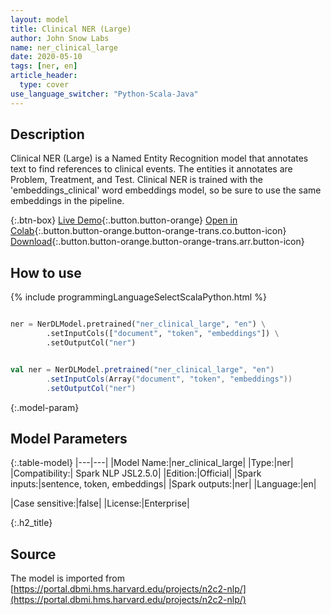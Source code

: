 ```yaml
---
layout: model
title: Clinical NER (Large)
author: John Snow Labs
name: ner_clinical_large
date: 2020-05-10
tags: [ner, en]
article_header:
  type: cover
use_language_switcher: "Python-Scala-Java"
---
```


## Description
Clinical NER (Large) is a Named Entity Recognition model that annotates text to find references to clinical events. The entities it annotates are Problem, Treatment, and Test. Clinical NER is trained with the 'embeddings_clinical' word embeddings model, so be sure to use the same embeddings in the pipeline.

{:.btn-box}
[Live Demo](https://demo.johnsnowlabs.com/healthcare/NER_EVENTS_CLINICAL){:.button.button-orange}
[Open in Colab](https://colab.research.google.com/github/JohnSnowLabs/spark-nlp-workshop/blob/master/tutorials/streamlit_notebooks/healthcare/NER_EVENTS_CLINICAL.ipynb){:.button.button-orange.button-orange-trans.co.button-icon}
[Download](||https://s3.amazonaws.com/auxdata.johnsnowlabs.com/clinical/models/ner_large_clinical_en_2.5.0_2.4_1590021302624.zip){:.button.button-orange.button-orange-trans.arr.button-icon}

## How to use 

{% include programmingLanguageSelectScalaPython.html %}

```python

ner = NerDLModel.pretrained("ner_clinical_large", "en") \
        .setInputCols(["document", "token", "embeddings"]) \
        .setOutputCol("ner")
```

```scala

val ner = NerDLModel.pretrained("ner_clinical_large", "en")
        .setInputCols(Array("document", "token", "embeddings"))
        .setOutputCol("ner")
```

{:.model-param}
## Model Parameters

{:.table-model}
|---|---|
|Model Name:|ner_clinical_large|
|Type:|ner|
|Compatibility:| Spark NLP JSL2.5.0|
|Edition:|Official|
|Spark inputs:|sentence, token, embeddings|
|Spark outputs:|ner|
|Language:|en|

|Case sensitive:|false|
|License:|Enterprise|

{:.h2_title}
## Source
The model is imported from [https://portal.dbmi.hms.harvard.edu/projects/n2c2-nlp/](https://portal.dbmi.hms.harvard.edu/projects/n2c2-nlp/)